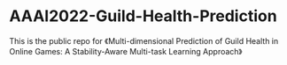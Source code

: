 # AAAI2022-Guild-Health-Prediction
This is the public repo for 《Multi-dimensional Prediction of Guild Health in Online Games: A Stability-Aware Multi-task Learning Approach》
